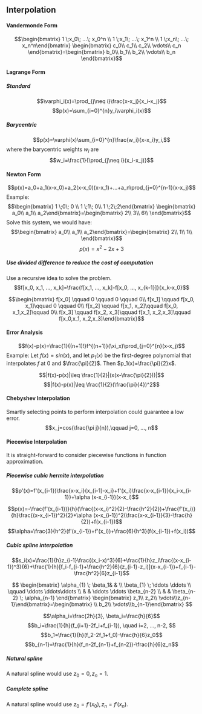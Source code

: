 ## Interpolation
#### Vandermonde Form
$$\begin{bmatrix}
1 \;x_0\; ...\; x_0^n \\
1 \;x_1\; ...\; x_1^n \\
1 \;x_n\; ...\; x_n^n\end{bmatrix} \begin{bmatrix} c_0\\ c_1\\ c_2\\ \vdots\\ c_n \end{bmatrix}=\begin{bmatrix} b_0\\ b_1\\ b_2\\ \vdots\\ b_n \end{bmatrix}$$

#### Lagrange Form
##### Standard
$$\varphi_i(x)=\prod_{j\neq i}\frac{x-x_j}{x_i-x_j}$$
$$p(x)=\sum_{i=0}^{n}y_i\varphi_i(x)$$
##### Barycentric
$$p(x)=\varphi(x)\sum_{i=0}^{n}\frac{w_i}{x-x_i}y_i,$$where the barycentric weights $w_i$ are $$w_i=\frac{1}{\prod_{j\neq i}(x_i-x_j)}$$

#### Newton Form
$$p(x)=a_0+a_1(x-x_0)+a_2(x-x_0)(x-x_1)+...+a_n\prod_{j=0}^{n-1}(x-x_j)$$
Example: 
$$\begin{bmatrix}
1 \;0\; 0 \\
1 \;1\; 0\\
1 \;2\;2\end{bmatrix} \begin{bmatrix} a_0\\ a_1\\ a_2\end{bmatrix}=\begin{bmatrix} 2\\ 3\\ 6\\ \end{bmatrix}$$
Solve this system, we would have: 
$$\begin{bmatrix} a_0\\ a_1\\ a_2\end{bmatrix}=\begin{bmatrix} 2\\ 1\\ 1\\ \end{bmatrix}$$
$$p(x)=x^2-2x+3$$

##### Use divided difference to reduce the cost of computation

Use a recursive idea to solve the problem. 
$$f[x_0, x_1, ..., x_k]=\frac{f[x_1, ..., x_k]-f[x_0, ..., x_{k-1}]}{x_k-x_0}$$

$$\begin{bmatrix}
f[x_0] \qquad 0 \qquad 0 \qquad 0\\
f[x_1] \qquad f[x_0, x_1]\qquad 0 \qquad 0\\
f[x_2] \qquad f[x_1, x_2]\qquad f[x_0, x_1,x_2]\qquad 0\\
f[x_3] \qquad f[x_2, x_3]\qquad f[x_1, x_2,x_3]\qquad f[x_0,x_1, x_2,x_3]\end{bmatrix}$$

#### Error Analysis
$$f(x)-p(x)=\frac{1}{(n+1)!}f^{(n+1)}(\xi_x)\prod_{j=0}^{n}(x-x_j)$$
Example: 
Let $f(x)=sin(x)$, and let $p_1(x)$ be the first-degree polynomial that interpolates $f$ at $0$ and $\frac{\pi}{2}$. Then $p_1(x)=\frac{\pi}{2}x$. 

$$|f(x)-p(x)|\leq \frac{1}{2}|(x(x-\frac{\pi}{2}))|$$
$$|f(x)-p(x)|\leq \frac{1}{2}(\frac{\pi}{4})^2$$

#### Chebyshev Interpolation
Smartly selecting points to perform interpolation could guarantee a low error. 
$$x_j=cos(\frac{\pi j}{n}),\qquad j=0, ..., n$$
#### 

#### Piecewise Interpolation
It is straight-forward to consider piecewise functions in function approximation. 

##### Piecewise cubic hermite interpolation
$$p'(x)=f'(x_{i-1})\frac{x-x_i}{x_{i-1}-x_i}+f'(x_i)\frac{x-x_{i-1}}{x_i-x_{i-1}}+\alpha (x-x_{i-1})(x-x_i)$$

$$p(x)=-\frac{f'(x_{i-1})}{h}(\frac{(x-x_i)^2}{2}-\frac{h^2}{2})+\frac{f'(x_i)}{h}\frac{(x-x_{i-1})^2}{2}+\alpha (x-x_{i-1})^2(\frac{x-x_{i-1}}{3}-\frac{h}{2})+f(x_{i-1})$$
$$\alpha=\frac{3}{h^2}(f'(x_{i-1})+f'(x_i))+\frac{6}{h^3}(f(x_{i-1})+f(x_i))$$

##### Cubic spline interpolation
$$s_i(x)=\frac{1}{h}z_{i-1}\frac{(x_i-x)^3}{6}+\frac{1}{h}z_i\frac{(x-x_{i-1})^3}{6}+\frac{1}{h}[f_i-f_{i-1}+\frac{h^2}{6}(z_{i-1}-z_i)](x-x_{i-1})+f_{i-1}-\frac{h^2}{6}z_{i-1}$$

$$
  \begin{bmatrix}
    \alpha_{1} \; \beta_1& & \\
    \beta_{1} \; \ddots \ddots \\
    \qquad \ddots \ddots\ddots \\
    & & \ddots \ddots  \beta_{n-2} \\
    & & \beta_{n-2} \; \alpha_{n-1}
  \end{bmatrix} \begin{bmatrix} z_1\\ z_2\\ \vdots\\z_{n-1}\end{bmatrix}=\begin{bmatrix} \\ b_2\\ \vdots\\b_{n-1}\end{bmatrix}
$$

$$\alpha_i=\frac{2h}{3}, \beta_i=\frac{h}{6}$$
$$b_i=\frac{1}{h}(f_{i+1}-2f_i+f_{i-1}), \quad i=2, ..., n-2, $$
$$b_1=\frac{1}{h}(f_2-2f_1+f_0)-\frac{h}{6}z_0$$
$$b_{n-1}=\frac{1}{h}(f_n-2f_{n-1}+f_{n-2})-\frac{h}{6}z_n$$

##### Natural spline
A natural spline would use $z_0=0, z_n=1$. 

##### Complete spline
A natural spline would use $z_0=f'(x_0), z_n=f'(x_n)$. 
